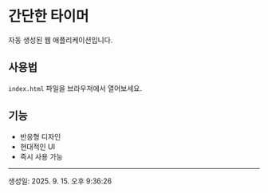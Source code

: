 # 간단한 타이머

자동 생성된 웹 애플리케이션입니다.

## 사용법

`index.html` 파일을 브라우저에서 열어보세요.

## 기능

- 반응형 디자인
- 현대적인 UI
- 즉시 사용 가능

---
생성일: 2025. 9. 15. 오후 9:36:26